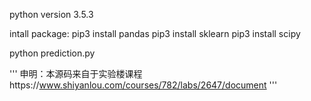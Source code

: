 python version 3.5.3

intall package:
pip3 install pandas
pip3 install sklearn
pip3 install scipy

python prediction.py

'''
申明：本源码来自于实验楼课程https://www.shiyanlou.com/courses/782/labs/2647/document
'''
